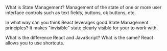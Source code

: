 What is State Management? 
Management of the state of one or more user interface controls such as text fields, buttons, ok buttons, etc.

In what way can you think React leverages good State Management principles? 
It makes "invisible" state clearly visible for your to work with.

What is the difference React and JavaScript? What is the same? 
React allows you to use shortcuts.